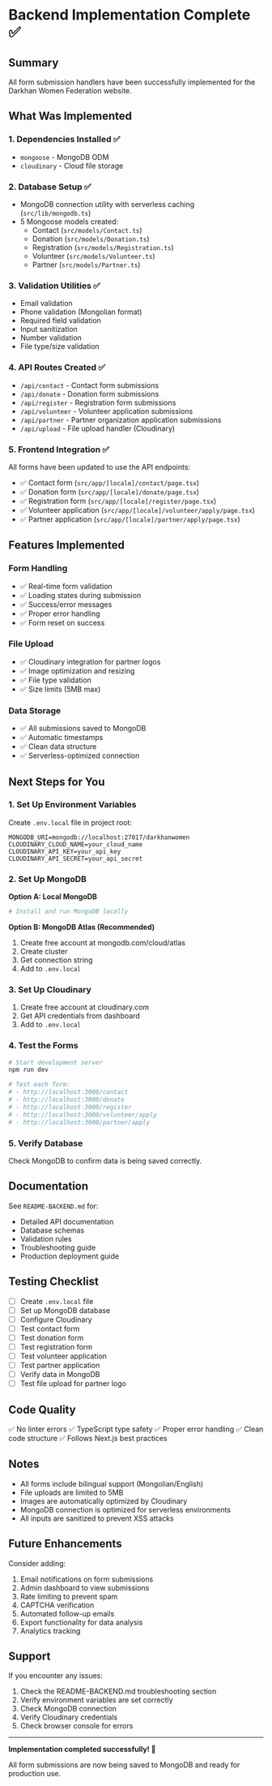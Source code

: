 # Backend Implementation Complete ✅

## Summary

All form submission handlers have been successfully implemented for the Darkhan Women Federation website.

## What Was Implemented

### 1. Dependencies Installed ✅
- `mongoose` - MongoDB ODM
- `cloudinary` - Cloud file storage

### 2. Database Setup ✅
- MongoDB connection utility with serverless caching (`src/lib/mongodb.ts`)
- 5 Mongoose models created:
  - Contact (`src/models/Contact.ts`)
  - Donation (`src/models/Donation.ts`)
  - Registration (`src/models/Registration.ts`)
  - Volunteer (`src/models/Volunteer.ts`)
  - Partner (`src/models/Partner.ts`)

### 3. Validation Utilities ✅
- Email validation
- Phone validation (Mongolian format)
- Required field validation
- Input sanitization
- Number validation
- File type/size validation

### 4. API Routes Created ✅
- `/api/contact` - Contact form submissions
- `/api/donate` - Donation form submissions
- `/api/register` - Registration form submissions
- `/api/volunteer` - Volunteer application submissions
- `/api/partner` - Partner organization application submissions
- `/api/upload` - File upload handler (Cloudinary)

### 5. Frontend Integration ✅
All forms have been updated to use the API endpoints:
- ✅ Contact form (`src/app/[locale]/contact/page.tsx`)
- ✅ Donation form (`src/app/[locale]/donate/page.tsx`)
- ✅ Registration form (`src/app/[locale]/register/page.tsx`)
- ✅ Volunteer application (`src/app/[locale]/volunteer/apply/page.tsx`)
- ✅ Partner application (`src/app/[locale]/partner/apply/page.tsx`)

## Features Implemented

### Form Handling
- ✅ Real-time form validation
- ✅ Loading states during submission
- ✅ Success/error messages
- ✅ Proper error handling
- ✅ Form reset on success

### File Upload
- ✅ Cloudinary integration for partner logos
- ✅ Image optimization and resizing
- ✅ File type validation
- ✅ Size limits (5MB max)

### Data Storage
- ✅ All submissions saved to MongoDB
- ✅ Automatic timestamps
- ✅ Clean data structure
- ✅ Serverless-optimized connection

## Next Steps for You

### 1. Set Up Environment Variables
Create `.env.local` file in project root:

```env
MONGODB_URI=mongodb://localhost:27017/darkhanwomen
CLOUDINARY_CLOUD_NAME=your_cloud_name
CLOUDINARY_API_KEY=your_api_key
CLOUDINARY_API_SECRET=your_api_secret
```

### 2. Set Up MongoDB
**Option A: Local MongoDB**
```bash
# Install and run MongoDB locally
```

**Option B: MongoDB Atlas (Recommended)**
1. Create free account at mongodb.com/cloud/atlas
2. Create cluster
3. Get connection string
4. Add to `.env.local`

### 3. Set Up Cloudinary
1. Create free account at cloudinary.com
2. Get API credentials from dashboard
3. Add to `.env.local`

### 4. Test the Forms
```bash
# Start development server
npm run dev

# Test each form:
# - http://localhost:3000/contact
# - http://localhost:3000/donate
# - http://localhost:3000/register
# - http://localhost:3000/volunteer/apply
# - http://localhost:3000/partner/apply
```

### 5. Verify Database
Check MongoDB to confirm data is being saved correctly.

## Documentation

See `README-BACKEND.md` for:
- Detailed API documentation
- Database schemas
- Validation rules
- Troubleshooting guide
- Production deployment guide

## Testing Checklist

- [ ] Create `.env.local` file
- [ ] Set up MongoDB database
- [ ] Configure Cloudinary
- [ ] Test contact form
- [ ] Test donation form
- [ ] Test registration form
- [ ] Test volunteer application
- [ ] Test partner application
- [ ] Verify data in MongoDB
- [ ] Test file upload for partner logo

## Code Quality

✅ No linter errors
✅ TypeScript type safety
✅ Proper error handling
✅ Clean code structure
✅ Follows Next.js best practices

## Notes

- All forms include bilingual support (Mongolian/English)
- File uploads are limited to 5MB
- Images are automatically optimized by Cloudinary
- MongoDB connection is optimized for serverless environments
- All inputs are sanitized to prevent XSS attacks

## Future Enhancements

Consider adding:
1. Email notifications on form submissions
2. Admin dashboard to view submissions
3. Rate limiting to prevent spam
4. CAPTCHA verification
5. Automated follow-up emails
6. Export functionality for data analysis
7. Analytics tracking

## Support

If you encounter any issues:
1. Check the README-BACKEND.md troubleshooting section
2. Verify environment variables are set correctly
3. Check MongoDB connection
4. Verify Cloudinary credentials
5. Check browser console for errors

---

**Implementation completed successfully! 🎉**

All form submissions are now being saved to MongoDB and ready for production use.

